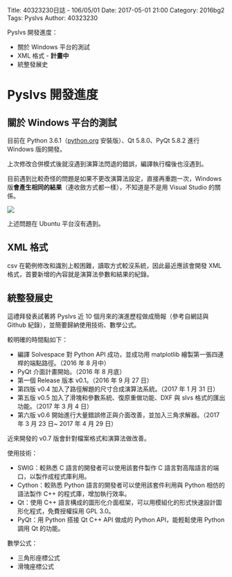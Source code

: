Title: 40323230日誌 - 106/05/01
Date: 2017-05-01 21:00
Category: 2016bg2
Tags: Pyslvs
Author: 40323230

Pyslvs 開發進度：

* 關於 Windows 平台的測試
* XML 格式 - **計畫中**
* 統整發展史

<!-- PELICAN_END_SUMMARY -->

Pyslvs 開發進度
===

關於 Windows 平台的測試
---

目前在 Python 3.6.1（[python.org](https://www.python.org/downloads/) 安裝版）、Qt 5.8.0、PyQt 5.8.2 進行 Windows 版的開發。

上次修改合併模式後就沒遇到演算法閃退的錯誤，編譯執行檔後也沒遇到。

目前遇到比較奇怪的問題是如果不更改演算法設定，直接再重跑一次，Windows 版**會產生相同的結果**（連收斂方式都一樣），不知道是不是用 Visual Studio 的關係。

![](https://raw.githubusercontent.com/coursemdetw/project_site_files/gh-pages/files/2016spring/g2/Python_solvespace/0501_01.png)

上述問題在 Ubuntu 平台沒有遇到。

XML 格式
---

csv 在範例修改和識別上較困難，讀取方式較沒系統，因此最近應該會開發 XML 格式，首要新增的內容就是演算法參數和結果的紀錄。

統整發展史
---

這禮拜發表試著將 Pyslvs 近 10 個月來的演進歷程做成簡報（參考自網誌與 Github 紀錄），並簡要歸納使用技術、數學公式。

較明確的時間點如下：

* 編譯 Solvespace 對 Python API 成功，並成功用 matplotlib 繪製第一張四連桿的端點路徑。（2016 年 8 月中）
* PyQt 介面計畫開始。（2016 年 8 月底）
* 第一個 Release 版本 v0.1。（2016 年 9 月 27 日）
* 第四版 v0.4 加入了路徑解題的尺寸合成演算法系統。（2017 年 1 月 31 日）
* 第五版 v0.5 加入了滑塊和參數系統、復原重做功能、DXF 與 slvs 格式的匯出功能。（2017 年 3 月 4 日）
* 第六版 v0.6 開始進行大量錯誤修正與介面改善，並加入三角求解器。（2017 年 3 月 23 日~ 2017 年 4 月 29 日）

近來開發的 v0.7 版會針對檔案格式和演算法做改善。

使用技術：

* SWIG：較熟悉 C 語言的開發者可以使用該套件製作 C 語言對高階語言的端口，以製作成程式庫利用。
* Cython：較熟悉 Python 語言的開發者可以使用該套件利用與 Python 相仿的語法製作 C++ 的程式庫，增加執行效率。
* Qt：使用 C++ 語言構成的圖形化介面框架，可以用模組化的形式快速設計圖形化程式，免費授權採用 GPL 3.0。
* PyQt：用 Python 搭接 Qt C++ API 做成的 Python API，能輕鬆使用 Python 調用 Qt 的功能。

數學公式：

* 三角形座標公式
* 滑塊座標公式